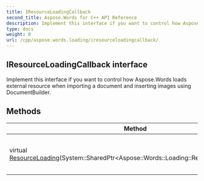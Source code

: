 ```yaml
---
title: IResourceLoadingCallback
second_title: Aspose.Words for C++ API Reference
description: Implement this interface if you want to control how Aspose.Words loads external resource when importing a document and inserting images using DocumentBuilder. 
type: docs
weight: 0
url: /cpp/aspose.words.loading/iresourceloadingcallback/
---
```

## IResourceLoadingCallback interface


Implement this interface if you want to control how Aspose.Words loads external resource when importing a document and inserting images using DocumentBuilder. 

## Methods

| Method | Description |
| --- | --- |
| virtual [ResourceLoading](./resourceloading/)(System::SharedPtr\<Aspose::Words::Loading::ResourceLoadingArgs\>) | Called when Aspose.Words loads any external resource.  |
